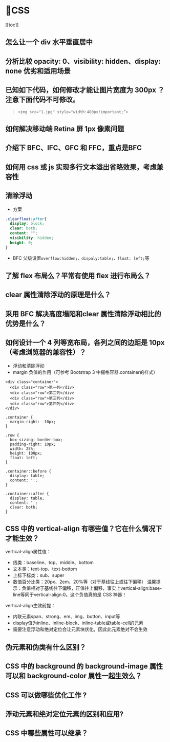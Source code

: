 # :thinking:CSS

[[toc]]

## 怎么让一个 div 水平垂直居中

## 分析比较 opacity: 0、visibility: hidden、display: none 优劣和适用场景

## 已知如下代码，如何修改才能让图片宽度为 300px ？注意下面代码不可修改。
>`<img src="1.jpg" style="width:480px!important;”>`

## 如何解决移动端 Retina 屏 1px 像素问题

## 介绍下 BFC、IFC、GFC 和 FFC，重点是BFC

## 如何用 css 或 js 实现多行文本溢出省略效果，考虑兼容性

## 清除浮动
* 方案
```css
.clearfloat:after{
  display: block;
  clear: both;
  content: "";
  visibility: hidden;
  height: 0;
} 
```
* BFC
父级设置`overflow:hidden;，dispaly:table;，float: left;`等

## 了解 flex 布局么？平常有使用 flex 进行布局么？

## clear 属性清除浮动的原理是什么？

## 采用 BFC 解决高度塌陷和clear 属性清除浮动相比的优势是什么？

## 如何设计一个 4 列等宽布局，各列之间的边距是 10px（考虑浏览器的兼容性）？
* 浮动和清除浮动
* margin 负值的作用（可参考 Bootstrap 3 中栅格容器.container的样式）
```
<div class="container">
  <div class="row">第一列</div>
  <div class="row">第二列</div>
  <div class="row">第三列</div>
  <div class="row">第四列</div>
</div>

.container {
  margin-right: -10px;
}

.row {
  box-sizing: border-box;
  padding-right: 10px;
  width: 25%;
  height: 100px;
  float: left;
}

.container::before {
  display: table;
  content: '';
}

.container::after {
  display: table;
  content: '';
  clear: both;
}
```

## CSS 中的 vertical-align 有哪些值？它在什么情况下才能生效？

vertical-align属性值：
* 线类：baseline、top、middle、bottom
* 文本类：text-top、text-bottom
* 上标下标类：sub、super
* 数值百分比类：20px、2em、20%等（对于基线往上或往下偏移）
温馨提示：负值相对于基线往下偏移，正值往上偏移，事实上vertical-align:base-line等同于vertical-align:0。这个负值真的是 CSS 神器！

vertical-align生效前提：
* 内联元素span、strong、em、img、button、input等
* display值为inline、inline-block、inline-table或table-cell的元素
* 需要注意浮动和绝对定位会让元素块状化，因此此元素绝对不会生效

## 伪元素和伪类有什么区别？

## CSS 中的 background 的 background-image 属性可以和 background-color 属性一起生效么？

## CSS 可以做哪些优化工作 ?

## 浮动元素和绝对定位元素的区别和应用?

## CSS 中哪些属性可以继承？


